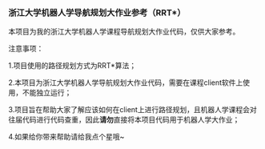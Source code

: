 ### 浙江大学机器人学导航规划大作业参考（RRT*）

本项目为我的浙江大学机器人学课程导航规划大作业代码，仅供大家参考。

注意事项：

1.项目使用的路径规划方式为RRT*算法；

2.本项目为浙江大学机器人学导航规划大作业代码，需要在课程client软件上使用，不能独立运行；

3.项目旨在帮助大家了解应该如何在client上进行路径规划，且机器人学课程会对往届代码进行代码查重，因此**请勿**直接将本项目代码用于机器人学大作业；

4.如果给你带来帮助请给我点个星哦~